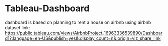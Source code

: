 # Tableau-Dashboard
dashboard is based on planning to rent a house on airbnb using airbnb dataset
link: https://public.tableau.com/views/AirbnbProject_16963336539890/Dashboard1?:language=en-US&publish=yes&:display_count=n&:origin=viz_share_link
